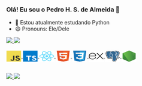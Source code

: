 ### Olá! Eu sou o Pedro H. S. de Almeida 👋


- 🌱 Estou atualmente estudando Python
- 😄 Pronouns: Ele/Dele

<div>
  <a href="https://github.com/a2b5s6">
  <img height= "180em" src = "https://github-readme-stats.vercel.app/api?username=a2b5s6&show_icons=true&theme=dark"/>
   <img height= "180em" src = "https://github-readme-stats.vercel.app/api/top-langs/?username=a2b5s6&layout=compact&langs_count=16&theme=dark"/>
</div>
<div style="display: inline_block"><br>
<img align="center" alt="PA-Js" height="30" width="40" src="https://raw.githubusercontent.com/devicons/devicon/master/icons/javascript/javascript-original.svg"/>
<img align="center" alt="PA-Js" height="30" width="40" src="https://raw.githubusercontent.com/devicons/devicon/master/icons/typescript/typescript-original.svg"/>
<img align="center" alt="PA-Js" height="30" width="40" src="https://raw.githubusercontent.com/devicons/devicon/master/icons/react/react-original.svg"/>
<img align="center" alt="PA-Js" height="30" width="40" src="https://raw.githubusercontent.com/devicons/devicon/master/icons/html5/html5-original.svg"/>
<img align="center" alt="PA-Js" height="30" width="40" src="https://raw.githubusercontent.com/devicons/devicon/master/icons/css3/css3-original.svg"/>
<img align="center" alt="PA-Js" height="30" width="40" src="https://raw.githubusercontent.com/devicons/devicon/master/icons/express/express-original.svg"/>
<img align="center" alt="PA-Js" height="30" width="40" src="https://raw.githubusercontent.com/devicons/devicon/master/icons/postgresql/postgresql-original.svg"/>
<img align="center" alt="PA-Js" height="30" width="40" src="https://raw.githubusercontent.com/devicons/devicon/master/icons/nodejs/nodejs-original.svg"/>
  
</div>

##

<div>
  <a href="https://www.linkedin.com/in/pedro-henrique-seara-de-almeida-845560278/" target="_blank"/> <img src="https://img.shields.io/badge/-LinkedIn-%230077B5?style-for-the-badge&logo=linkedin&lokoColor=white" target="_blank"/>
   <a href="mailto:pedroa673@gmail.com" target="_blank"/> <img src="https://img.shields.io/badge/-Gmail-%23333?style-for-the-badge&logo=gmail&logoColor=white" target="_blank"/>
  
</div>
